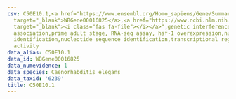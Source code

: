 ```yaml
---
csv: C50E10.1,<a href="https://www.ensembl.org/Homo_sapiens/Gene/Summary?db=core;g=WBGene00016825"
  target="_blank">WBGene00016825</a>,<a href="https://www.ncbi.nlm.nih.gov/pubmed/30894454"
  target="_blank"><i class="fas fa-file"></i></a>",genetic interference,functional
  association,prime adult stage, RNA-seq assay, hsf-1 overexpression,nucleotide sequence
  identification,nucleotide sequence identification,transcriptional regulation,up-regulates
  activity
data_alias: C50E10.1
data_id: WBGene00016825
data_numevidence: 1
data_species: Caenorhabditis elegans
data_taxid: '6239'
title: C50E10.1
---
```


